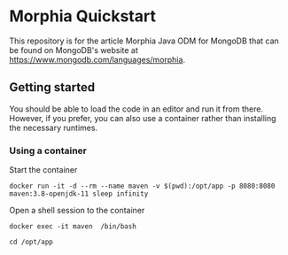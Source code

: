 # Morphia Quickstart
This repository is for the article Morphia Java ODM for MongoDB that can be found on MongoDB's website at https://www.mongodb.com/languages/morphia.

## Getting started
You should be able to load the code in an editor and run it from there. However, if you prefer, you can also use a container rather than installing the necessary runtimes.

### Using a container
Start the container
```
docker run -it -d --rm --name maven -v $(pwd):/opt/app -p 8080:8080 maven:3.8-openjdk-11 sleep infinity
```
Open a shell session to the container
```
docker exec -it maven  /bin/bash

cd /opt/app
```
